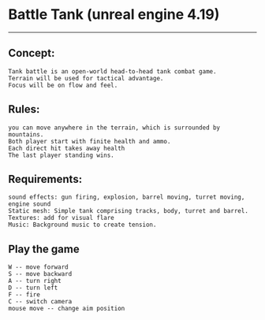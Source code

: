 # Battle Tank (unreal engine 4.19)
****

## Concept: 	
	Tank battle is an open-world head-to-head tank combat game.
	Terrain will be used for tactical advantage.
	Focus will be on flow and feel.

## Rules:
	you can move anywhere in the terrain, which is surrounded by mountains.
	Both player start with finite health and ammo.
	Each direct hit takes away health
	The last player standing wins.

## Requirements:
	sound effects: gun firing, explosion, barrel moving, turret moving, engine sound
	Static mesh: Simple tank comprising tracks, body, turret and barrel.
	Textures: add for visual flare
	Music: Background music to create tension.
	
## Play the game
	W -- move forward
	S -- move backward
	A -- turn right
	D -- turn left
	F -- fire
	C -- switch camera
	mouse move -- change aim position
